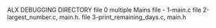 ALX DEBUGGING DIRECTORY file 0 multiple Mains file - 1-main.c file 2-largest_number.c, main.h. file 3-print_remaining_days.c, main.h
